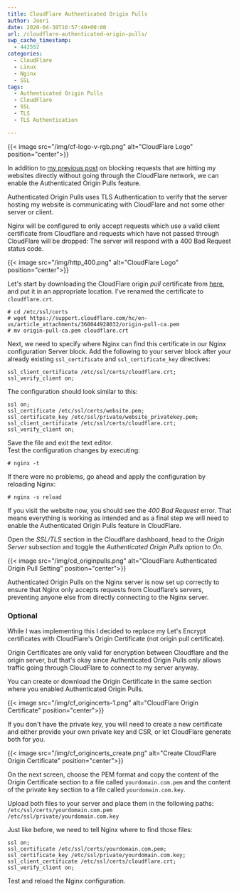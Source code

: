 ```yaml
---
title: CloudFlare Authenticated Origin Pulls
author: Joeri
date: 2020-04-30T16:57:40+00:00
url: /cloudflare-authenticated-origin-pulls/
swp_cache_timestamp:
  - 442552
categories:
  - CloudFlare
  - Linux
  - Nginx
  - SSL
tags:
  - Authenticated Origin Pulls
  - CloudFlare
  - SSL
  - TLS
  - TLS Authentication

---
```

{{< image src="/img/cf-logo-v-rgb.png" alt="CloudFlare Logo" position="center">}}


In addition to [my previous post](/blocking-requests-not-originating-from-cloudflare-on-nginx) on blocking requests that are hitting my websites directly without going through the CloudFlare network, we can enable the Authenticated Origin Pulls feature. 

Authenticated Origin Pulls uses TLS Authentication to verify that the server hosting my website is communicating with CloudFlare and not some other server or client.  
  
Nginx will be configured to only accept requests which use a valid client certificate from Cloudflare and requests which have not passed through CloudFlare will be dropped: The server will respond with a 400 Bad Request status code.

{{< image src="/img/http_400.png" alt="CloudFlare Logo" position="center">}}


Let's start by downloading the CloudFlare origin _pull_ certificate from [here](https://support.cloudflare.com/hc/en-us/article_attachments/360044928032/origin-pull-ca.pem), and put it in an appropriate location. I've renamed the certificate to `cloudflare.crt`.

```
# cd /etc/ssl/certs
# wget https://support.cloudflare.com/hc/en-us/article_attachments/360044928032/origin-pull-ca.pem
# mv origin-pull-ca.pem cloudflare.crt
```

Next, we need to specify where Nginx can find this certificate in our Nginx configuration Server block. Add the following to your server block after your already existing `ssl_certificate` and `ssl_certificate_key` directives:

```
ssl_client_certificate /etc/ssl/certs/cloudflare.crt;
ssl_verify_client on;
```

The configuration should look similar to this:

```
ssl on;
ssl_certificate /etc/ssl/certs/website.pem;
ssl_certificate_key /etc/ssl/private/website_privatekey.pem;
ssl_client_certificate /etc/ssl/certs/cloudflare.crt;
ssl_verify_client on;
```

Save the file and exit the text editor.  
Test the configuration changes by executing:

```
# nginx -t
```

If there were no problems, go ahead and apply the configuration by reloading Nginx:

```
# nginx -s reload
```

If you visit the website now, you should see the _400 Bad Request_ error. That means everything is working as intended and as a final step we will need to enable the Authenticated Origin Pulls feature in CloudFlare.  
  
Open the _SSL/TLS_ section in the Cloudflare dashboard, head to the _Origin Server_ subsection and toggle the _Authenticated Origin Pulls_ option to _On_.

{{< image src="/img/cd_originpulls.png" alt="CloudFlare Authenticated Origin Pull Setting" position="center">}}

Authenticated Origin Pulls on the Nginx server is now set up correctly to ensure that Nginx only accepts requests from Cloudflare’s servers, preventing anyone else from directly connecting to the Nginx server.

### Optional

While I was implementing this I decided to replace my Let's Encrypt certificates with CloudFlare's Origin Certificate (not origin pull certificate).  
  
Origin Certificates are only valid for encryption between Cloudflare and the origin server, but that's okay since Authenticated Origin Pulls only allows traffic going through CloudFlare to connect to my server anyway.  
  
You can create or download the Origin Certificate in the same section where you enabled Authenticated Origin Pulls. 

{{< image src="/img/cf_origincerts-1.png" alt="CloudFlare Origin Certificate" position="center">}}


If you don't have the private key, you will need to create a new certificate and either provide your own private key and CSR, or let CloudFlare generate both for you.

{{< image src="/img/cf_origincerts_create.png" alt="Create CloudFlare Origin Certificate" position="center">}}


On the next screen, choose the PEM format and copy the content of the Origin Certificate section to a file called `yourdomain.com.pem` and the content of the private key section to a file called `yourdomain.com.key`.  
  
Upload both files to your server and place them in the following paths:  
`/etc/ssl/certs/yourdomain.com.pem`  
`/etc/ssl/private/yourdomain.com.key`

Just like before, we need to tell Nginx where to find those files:

```
ssl on;
ssl_certificate /etc/ssl/certs/yourdomain.com.pem;
ssl_certificate_key /etc/ssl/private/yourdomain.com.key;
ssl_client_certificate /etc/ssl/certs/cloudflare.crt;
ssl_verify_client on;
```

Test and reload the Nginx configuration.